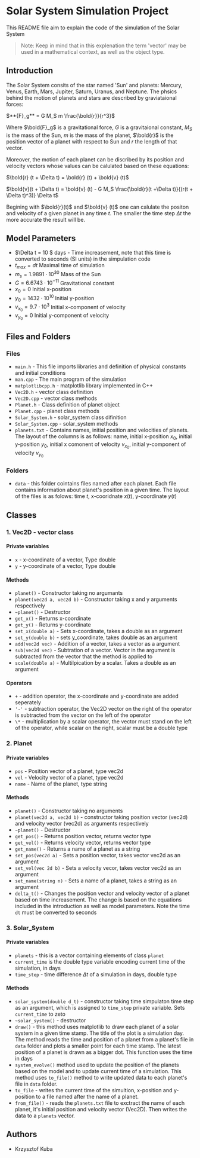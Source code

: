 # Solar System Simulation Project

This README file aim to explain the code of the simulation of the Solar System

> Note: Keep in mind that in this explenation the term 'vector' may be used in a mathematical context, as well as the object type.

## Introduction

The Solar System consits of the star named 'Sun' and planets: Mercury, Venus, Earth, Mars, Jupiter, Saturn, Uranus, and Neptune. The phsics behind the motion of planets and stars are described by graviataional forces:

$**{F}_g** = G M_S m \frac{\bold{r}}{r^3}$ 

Where $\bold{F}_g$ is a gravitational force, $G$ is a gravitaional constant, $M_S$ is the mass of the Sun, $m$ is the mass of the planet, $\bold{r}$ is the position vector of a planet with respect to Sun and $r$ the length of that vector.

Moreover, the motion of each planet can be discribed by its position and velocity vectors whose values can be calulated based on these equations:

$\bold{r} (t + \Delta t) = \bold{r} (t) + \bold{v} (t)$

$\bold{v}(t + \Delta t) = \bold{v} (t) - G M_S \frac{\bold{r}(t +\Delta t)}{(r(t + \Delta t)^3)}  \Delta t$

Begining with $\bold{r}(t)$ and $\bold{v} (t)$ one can calulate the positon and velocity of a given planet in any time $t$. The smaller the time step $\Delta t$ the more accurate the result will be.



## Model Parameters

- $\Delta t = 10 $ days - Time increasement, note that this time is converted to seconds (SI units) in the simpulation code
- $t_{max} =  dt$ Maximal time of simulation
- $m_s = 1.9891 \cdot 10^{30}$ Mass of the Sun
- $G = 6.6743 \cdot 10^{-11}$ Gravitational constant
- $x_0 = 0$ Initial x-position
- $y_0 = 1432 \cdot 10^{10}$ Initial y-position
- $v_{x_0} = 9.7 \cdot 10^{3}$ Initial x-component of velocity
- $v_{y_0} = 0$ Initial y-component of velocity



## Files and Folders

### Files

- `main.h` - This file imports libraries and definition of physical constants and initial conditions
- `man.cpp` - The main program of the simulation
- `matplotlibcpp.h` - matplotlib library implemented in C++
- `Vec2D.h` - vector class definition
- `Vec2D.cpp` - vector class methods
- `Planet.h` - Class definition of planet object
- `Planet.cpp` - planet class methods
- `Solar_System.h` - solar_system class difinition
- `Solar_System.cpp` - solar_system methods
- `planets.txt` - Contains names, initial position and velocities of planets. The layout of the columns is as follows: name, initial x-position $x_0$, initial y-position $y_0$, initial x comonent of velocity $v_{x_0}$, initial y-component of velocity $v_{y_0}$

### Folders
 
- `data` - this folder cointains files named after each planet. Each file contains information about planet's position in a given time. The layout of the files is as folows: time $t$, x-cooridnate $x(t)$, y-coordinate $y(t)$



## Classes

### 1. Vec2D - vector class

#### Private variables

- `x` - x-coordinate of a vector, Type double
- `y` - y-coordinate of a vector, Type double

#### Methods

- `planet()` - Constructor taking no argumants
- `planet(vec2d a, vec2d b)` - Constructor taking x and y arguments respectively
- `~planet()` - Destructor
- `get_x()` - Returns x-coordinate
- `get_y()` - Returns y-coordinate
- `set_x(double a)` - Sets x-coordinate, takes a double as an argument
- `set_y(double b)` - sets y_coordinate, takes double as an argument
- `add(vec2d vec)` - Addition of a vector, takes a vector as a argument
- `sub(vec2d vec)` - Subtration of a vector. Vector in the argument is subtracted from the vector that the method is applied to
- `scale(double a)` - Multilpication by a scalar. Takes a double as an argument

#### Operators

- `+` - addition operator, the x-coordinate and y-coordinate are added seperately
- `'-'` - subtraction operator, the Vec2D vector on the right of the operator is subtracted from the vector on the left of the operator
- `\*` - multiplication by a scalar operator, the vector must stand on the left of the operator, while scalar on the right, scalar must be a double type

### 2. Planet

#### Private variables

- `pos` - Position vector of a planet, type vec2d
- `vel` - Velocity vector of a planet, type vec2d
- `name` - Name of the planet, type string

#### Methods

- `planet()` - Constructor taking no arguments
- `planet(vec2d a, vec2d b)` - constructor taking position vector (vec2d) and velocity vector (vec2d) as arguments respectively
- `~planet()` - Destructor
 - `get_pos()` - Returns position vector, returns vector type
- `get_vel()` - Returns velocity vector, returns vector type
- `get_name()` - Returns a name of a planet as a string
- `set_pos(vec2d a)` - Sets a position vector, takes vector vec2d as an argument
- `set_vel(vec 2d b)` - Sets a velocity vecor, takes vector vec2d as an argument
- `set_name(string n)` - Sets a name of a planet, takes a string as an argument
- `delta_t()` - Changes the position vector and velocity vector of a planet based on time increasement. The change is based on the equations included in the introduction as well as model parameters. Note the time `dt` must be converted to seconds

### 3. Solar_System

#### Private variables

- `planets` - this is a vector containing elements of class `planet`
- `current_time` is the double type variable encoding current time of the simulation, in days
- `time_step` - time difference $\Delta t$ of a simulation in days, double type

#### Methods

- `solar_system(double d_t)` - constructor taking time simpulaton time step as an argument, which is assigned to `time_step` private variable. Sets `current_time` to zeto
- `~solar_system()` - destructor
- `draw()` - this method uses matplotlib to draw each planet of a solar system in a given time stamp. The title of the plot is a simulation day. The method reads the time and position of a planet from a planet's file in `data` folder and plots a smaller point for each time stamp. The latest position of a planet is drawn as a bigger dot. This function uses the time in days
- `system_evolve()` method used to update the position of the planets based on the model and to update current time of a simulation. This method uses `to_file()` method to write updated data to each planet's file in `data` folder.
- `to_file` - writes the current time of the simultion, x-position and y-position to a file named after the name of a planet.
- `from_file()` - reads the `planets.txt` file to exctract the name of each planet, it's initial position and velocity vector (Vec2D). Then writes the data to a `planets` vector.

## Authors
- Krzysztof Kuba
